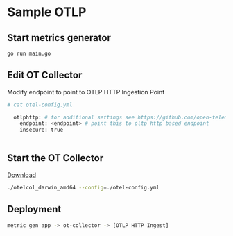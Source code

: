 # Sample OTLP

## Start metrics generator
```bash
go run main.go
```

## Edit OT Collector 

Modify endpoint to point to OTLP HTTP Ingestion Point
```bash 
# cat otel-config.yml

  otlphttp: # for additional settings see https://github.com/open-telemetry/opentelemetry-collector/tree/main/exporter/otlphttpexporter
    endpoint: <endpoint> # point this to oltp http based endpoint
    insecure: true
    
```


## Start the OT Collector 
[Download](https://github.com/open-telemetry/opentelemetry-collector/releases/tag/v0.25.0)
```bash
./otelcol_darwin_amd64 --config=./otel-config.yml
```

## Deployment
```bash
metric gen app -> ot-collector -> [OTLP HTTP Ingest]
```

